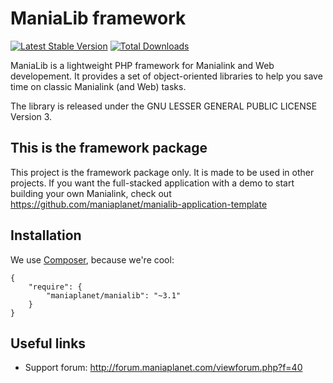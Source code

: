 ManiaLib framework
===================================================

[![Latest Stable Version](https://poser.pugx.org/maniaplanet/manialib/v/stable.png)](https://packagist.org/packages/maniaplanet/manialib)
[![Total Downloads](https://poser.pugx.org/maniaplanet/manialib/downloads.png)](https://packagist.org/packages/maniaplanet/manialib)

ManiaLib is a lightweight PHP framework for Manialink and Web developement. It 
provides a set of object-oriented libraries to help you save time on classic 
Manialink (and Web) tasks.

The library is released under the GNU LESSER GENERAL PUBLIC LICENSE Version 3.

This is the framework package
-----------------------------

This project is the framework package only. It is made to be used in other projects. If you want the full-stacked application with a demo to start building your own Manialink, check out https://github.com/maniaplanet/manialib-application-template

Installation
-----------------------------

We use [Composer](https://getcomposer.org/), because we're cool:

```
{
	"require": {
        "maniaplanet/manialib": "~3.1"
    }
}
```

Useful links
------------

* Support forum: http://forum.maniaplanet.com/viewforum.php?f=40
